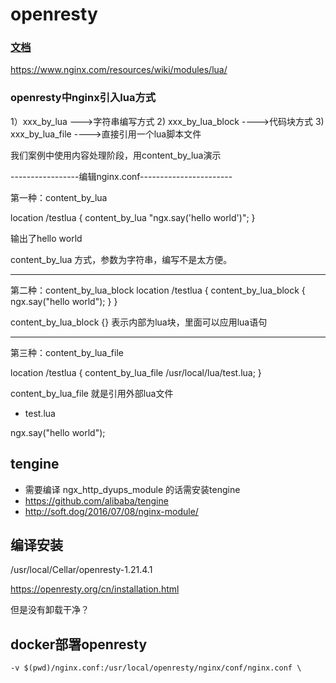 # openresty

### [文档](https://github.com/openresty/lua-nginx-module)

https://www.nginx.com/resources/wiki/modules/lua/

### openresty中nginx引入lua方式

1）xxx_by_lua   --->字符串编写方式
2) xxx_by_lua_block ---->代码块方式
3) xxx_by_lua_file  ---->直接引用一个lua脚本文件

我们案例中使用内容处理阶段，用content_by_lua演示

-----------------编辑nginx.conf-----------------------

第一种：content_by_lua

location /testlua {
content_by_lua "ngx.say('hello world')";
}

输出了hello world

content_by_lua 方式，参数为字符串，编写不是太方便。

---

第二种：content_by_lua_block
location /testlua {
content_by_lua_block {
ngx.say("hello world");
}
}

content_by_lua_block {}  表示内部为lua块，里面可以应用lua语句

---

第三种：content_by_lua_file

location /testlua {
content_by_lua_file /usr/local/lua/test.lua;
}

content_by_lua_file 就是引用外部lua文件

* test.lua

ngx.say("hello world");

## tengine

* 需要编译 ngx_http_dyups_module 的话需安装tengine
* https://github.com/alibaba/tengine
* http://soft.dog/2016/07/08/nginx-module/

## 编译安装

/usr/local/Cellar/openresty-1.21.4.1

https://openresty.org/cn/installation.html

但是没有卸载干净？

## docker部署openresty

```
-v $(pwd)/nginx.conf:/usr/local/openresty/nginx/conf/nginx.conf \
```
